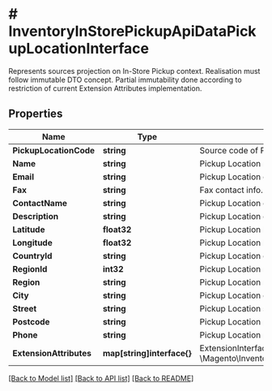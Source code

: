 # # InventoryInStorePickupApiDataPickupLocationInterface
Represents sources projection on In-Store Pickup context. Realisation must follow immutable DTO concept. Partial immutability done according to restriction of current Extension Attributes implementation.

## Properties 


Name | Type | Description | Notes
------------ | ------------- | ------------- | -------------
**PickupLocationCode**| **string** | Source code of Pickup Location.  |
**Name**| **string** | Pickup Location name.  | [optional]
**Email**| **string** | Pickup Location contact email.  | [optional]
**Fax**| **string** | Fax contact info.  | [optional]
**ContactName**| **string** | Pickup Location contact name.  | [optional]
**Description**| **string** | Pickup Location description.  | [optional]
**Latitude**| **float32** | Pickup Location latitude.  | [optional]
**Longitude**| **float32** | Pickup Location longitude.  | [optional]
**CountryId**| **string** | Pickup Location country ID.  | [optional]
**RegionId**| **int32** | Pickup Location region ID.  | [optional]
**Region**| **string** | Pickup Location region.  | [optional]
**City**| **string** | Pickup Location city.  | [optional]
**Street**| **string** | Pickup Location street.  | [optional]
**Postcode**| **string** | Pickup Location postcode.  | [optional]
**Phone**| **string** | Pickup Location phone.  | [optional]
**ExtensionAttributes**| **map[string]interface{}** | ExtensionInterface class for @see \\Magento\\InventoryInStorePickupApi\\Api\\Data\\PickupLocationInterface  | [optional]


[[Back to Model list]](../../README.md#models) [[Back to API list]](../../README.md#endpoints) [[Back to README]](../../README.md)

